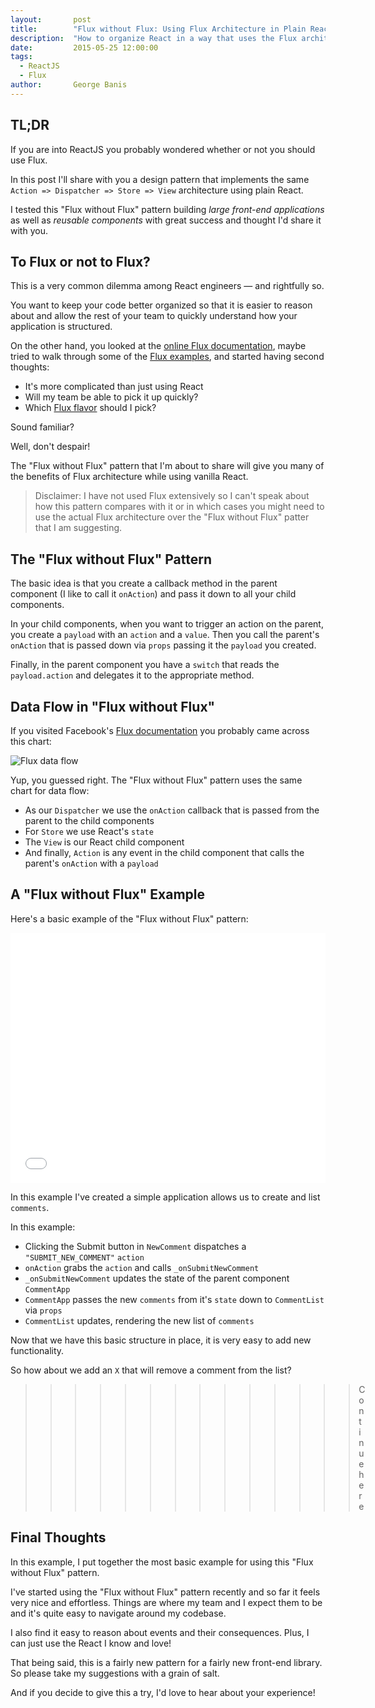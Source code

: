 ```yaml
---
layout:       post
title:        "Flux without Flux: Using Flux Architecture in Plain React"
description:  "How to organize React in a way that uses the Flux architecture without a Flux library."
date:         2015-05-25 12:00:00
tags:
  - ReactJS
  - Flux
author:       George Banis
---
```


## TL;DR

If you are into ReactJS you probably wondered whether or not you should use Flux.

In this post I'll share with you a design pattern that implements the same `Action => Dispatcher => Store => View` architecture using plain React.

I tested this "Flux without Flux" pattern building *large front-end applications* as well as *reusable components* with great success and thought I'd share it with you.

## To Flux or not to Flux?

This is a very common dilemma among React engineers &mdash; and rightfully so.

You want to keep your code better organized so that it is easier to reason about and allow the rest of your team to quickly understand how your application is structured.

On the other hand, you looked at the [online Flux documentation](https://facebook.github.io/flux/docs/overview.html), maybe tried to walk through some of the [Flux examples](https://github.com/facebook/flux/tree/master/examples), and started having second thoughts:

- It's more complicated than just using React
- Will my team be able to pick it up quickly?
- Which [Flux flavor](https://reactjsnews.com/the-state-of-flux/) should I pick?

Sound familiar?

Well, don't despair!

The "Flux without Flux" pattern that I'm about to share will give you many of the benefits of Flux architecture while using vanilla React.

> Disclaimer: I have not used Flux extensively so I can't speak about how this pattern compares with it or in which cases you might need to use the actual Flux architecture over the "Flux without Flux" patter that I am suggesting.

## The "Flux without Flux" Pattern

The basic idea is that you create a callback method in the parent component (I like to call it `onAction`) and pass it down to all your child components.

In your child components, when you want to trigger an action on the parent, you create a `payload` with an `action` and a `value`. Then you call the parent's `onAction` that is passed down via `props` passing it the `payload` you created.

Finally, in the parent component you have a `switch` that reads the `payload.action` and delegates it to the appropriate method.

## Data Flow in "Flux without Flux"

If you visited Facebook's [Flux documentation](https://facebook.github.io/flux/docs/overview.html#structure-and-data-flow) you probably came across this chart:

![Flux data flow](https://facebook.github.io/flux/img/flux-simple-f8-diagram-with-client-action-1300w.png)

Yup, you guessed right. The "Flux without Flux" pattern uses the same chart for data flow:

- As our `Dispatcher` we use the `onAction` callback that is passed from the parent to the child components
- For `Store` we use React's `state`
- The `View` is our React child component
- And finally, `Action` is any event in the child component that calls the parent's `onAction` with a `payload`

## A "Flux without Flux" Example

Here's a basic example of the "Flux without Flux" pattern:

<iframe width="100%" height="400" src="//jsfiddle.net/gbanis/zve3xngL/3/embedded/js,html,result/" allowfullscreen="allowfullscreen" frameborder="0"></iframe>

In this example I've created a simple application allows us to create and list `comments`.

In this example:

- Clicking the Submit button in `NewComment` dispatches a `"SUBMIT_NEW_COMMENT"` `action`
- `onAction` grabs the `action` and calls `_onSubmitNewComment`
- `_onSubmitNewComment` updates the state of the parent component `CommentApp`
- `CommentApp` passes the new `comments` from it's `state` down to `CommentList` via `props`
- `CommentList` updates, rendering the new list of `comments`

Now that we have this basic structure in place, it is very easy to add new functionality.

So how about we add an `X` that will remove a comment from the list?

>>>>>>>>>>>>>> Continue here

## Final Thoughts

In this example, I put together the most basic example for using this "Flux without Flux" pattern.

I've started using the "Flux without Flux" pattern recently and so far it feels very nice and effortless. Things are where my team and I expect them to be and it's quite easy to navigate around my codebase.

I also find it easy to reason about events and their consequences. Plus, I can just use the React I know and love!

That being said, this is a fairly new pattern for a fairly new front-end library. So please take my suggestions with a grain of salt.

And if you decide to give this a try, I'd love to hear about your experience!
